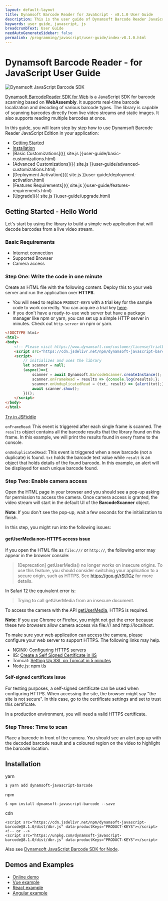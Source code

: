 ```yaml
---
layout: default-layout
title: Dynamsoft Barcode Reader for JavaScript - v8.1.0 User Guide
description: This is the user guide of Dynamsoft Barcode Reader JavaScript SDK.
keywords: user guide, javascript, js
breadcrumbText: User Guide
needAutoGenerateSidebar: false
permalink: /programming/javascript/user-guide/index-v8.1.0.html
---
```


# Dynamsoft Barcode Reader - for JavaScript User Guide

![Dynamsoft JavaScript Barcode SDK](assets/dbr-js-sdk.png)  

[Dynamsoft BarcodeReader SDK for Web](https://www.dynamsoft.com/Products/barcode-recognition-javascript.aspx) is a JavaScript SDK for barcode scanning based on **WebAssembly**. It supports real-time barcode localization and decoding of various barcode types. The library is capable of scanning barcodes directly from live video streams and static images. It also supports reading multiple barcodes at once.  

In this guide, you will learn step by step how to use Dynamsoft Barcode Reader JavaScript Edition in your application:

- [Getting Started](#getting-started---hello-world)
- [Installation](#installation)
- [Basic Customizations]({{ site.js }}user-guide/basic-customizations.html)
- [Advanced Customizations]({{ site.js }}user-guide/advanced-customizations.html)
- [Deployment Activation]({{ site.js }}user-guide/deployment-activation.html)
- [Features Requirements]({{ site.js }}user-guide/features-requirements.html)
- [Upgrade]({{ site.js }}user-guide/upgrade.html)


## Getting Started - Hello World  

Let's start by using the library to build a simple web application that will decode barcodes from a live video stream.  

### Basic Requirements

- Internet connection  
- Supported Browser  
- Camera access  

### Step One: Write the code in one minute  

Create an HTML file with the following content. Deploy this to your web server and run the application over **HTTPS**.

- You will need to replace `PRODUCT-KEYS` with a trial key for the sample code to work correctly. You can acquire a trial key [here](https://www.dynamsoft.com/customer/license/trialLicense?utm_source=guide&product=dbr&package=js).
- If you don't have a ready-to-use web server but have a package manager like npm or yarn, you can set up a simple HTTP server in minutes. Check out `http-server` on npm or yarn.

```html
<!DOCTYPE html>
<html>
<body>
    <!-- Please visit https://www.dynamsoft.com/customer/license/trialLicense?utm_source=guide&product=dbr&package=js to get a trial license. -->
    <script src="https://cdn.jsdelivr.net/npm/dynamsoft-javascript-barcode@8.1.0/dist/dbr.js" data-productKeys="PRODUCT-KEYS"></script>
    <script>
        // initializes and uses the library
        let scanner = null;
        (async()=>{
            scanner = await Dynamsoft.BarcodeScanner.createInstance();
            scanner.onFrameRead = results => {console.log(results);};
            scanner.onUnduplicatedRead = (txt, result) => {alert(txt);};
            await scanner.show();
        })();
    </script>
</body>
</html>
```

[Try in JSFiddle](https://jsfiddle.net/DynamsoftTeam/pL4e7yrd/)


`onFrameRead`: This event is triggered after each single frame is scanned. The `results` object contains all the barcode results that the library found on this frame. In this example, we will print the results found in every frame to the console. 

`onUnduplicatedRead`: This event is triggered when a new barcode (not a duplicate) is found. `txt` holds the barcode text value while `result` is an object that holds details of the found barcode. In this example, an alert will be displayed for each unique barcode found. 
  

### Step Two: Enable camera access

Open the HTML page in your browser and you should see a pop-up asking for permission to access the camera. Once camera access is granted, the video stream will start in the default UI of the **BarcodeScanner** object.  

**Note**: If you don't see the pop-up, wait a few seconds for the initialization to finish.   

In this step, you might run into the following issues:

#### getUserMedia non-HTTPS access issue

If you open the HTML file as `file:///` or `http://`, the following error may appear in the browser console:

> [Deprecation] getUserMedia() no longer works on insecure origins. To use this feature, you should consider switching your application to a secure origin, such as HTTPS. See https://goo.gl/rStTGz for more details.

In Safari 12 the equivalent error is:

> Trying to call getUserMedia from an insecure document.

To access the camera with the API [getUserMedia](https://developer.mozilla.org/en-US/docs/Web/API/MediaDevices/getUserMedia), HTTPS is required.

**Note**: If you use Chrome or Firefox, you might not get the error because these two browsers allow camera access via file:/// and http://localhost.

To make sure your web application can access the camera, please configure your web server to support HTTPS. The following links may help.

- NGINX: [Configuring HTTPS servers](https://nginx.org/en/docs/http/configuring_https_servers.html)
- IIS: [Create a Self Signed Certificate in IIS](https://aboutssl.org/how-to-create-a-self-signed-certificate-in-iis/)
- Tomcat: [Setting Up SSL on Tomcat in 5 minutes](https://dzone.com/articles/setting-ssl-tomcat-5-minutes)
- Node.js: [npm tls](https://nodejs.org/docs/v0.4.1/api/tls.html)

#### Self-signed certificate issue

For testing purposes, a self-signed certificate can be used when configuring HTTPS. When accessing the site, the browser might say "the site is not secure". In this case, go to the certificate settings and set to trust this certificate.

In a production environment, you will need a valid HTTPS certificate.

### Step Three: Time to scan

Place a barcode in front of the camera. You should see an alert pop up with the decoded barcode result and a coloured region on the video to highlight the barcode location. 

## Installation

yarn

```
$ yarn add dynamsoft-javascript-barcode
```

npm

```
$ npm install dynamsoft-javascript-barcode --save
```

cdn

```
<script src="https://cdn.jsdelivr.net/npm/dynamsoft-javascript-barcode@8.1.0/dist/dbr.js" data-productKeys="PRODUCT-KEYS"></script>
<!-- or -->
<script src="https://unpkg.com/dynamsoft-javascript-barcode@8.1.0/dist/dbr.js" data-productKeys="PRODUCT-KEYS"></script>
```

Also see [Dynamsoft JavaScript Barcode SDK for Node](https://github.com/dynamsoft-dbr/node-javascript-barcode).  


## Demos and Examples

- [Online demo](https://demo.dynamsoft.com/dbr_wasm/barcode_reader_javascript.html)
- [Vue example](https://github.com/Dynamsoft/javascript-barcode/tree/master/example/web/vue)    
- [React example](https://github.com/Dynamsoft/javascript-barcode/tree/master/example/web/react)     
- [Angular example](https://github.com/Dynamsoft/javascript-barcode/tree/master/example/web/angular)  

